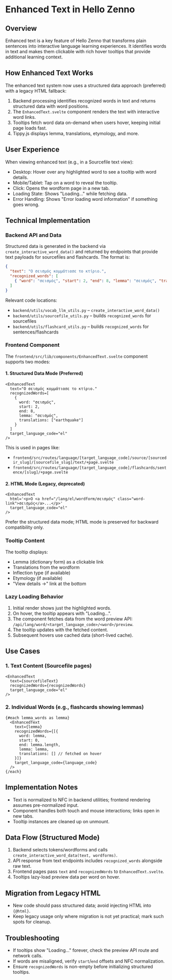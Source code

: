 # Enhanced Text in Hello Zenno

## Overview

Enhanced text is a key feature of Hello Zenno that transforms plain sentences into interactive language learning experiences. It identifies words in text and makes them clickable with rich hover tooltips that provide additional learning context.

## How Enhanced Text Works

The enhanced text system now uses a structured data approach (preferred) with a legacy HTML fallback:

1. Backend processing identifies recognized words in text and returns structured data with word positions.
2. The `EnhancedText.svelte` component renders the text with interactive word links.
3. Tooltips fetch word data on-demand when users hover, keeping initial page loads fast.
4. Tippy.js displays lemma, translations, etymology, and more.

## User Experience

When viewing enhanced text (e.g., in a Sourcefile text view):

- Desktop: Hover over any highlighted word to see a tooltip with word details.
- Mobile/Tablet: Tap on a word to reveal the tooltip.
- Click: Opens the wordform page in a new tab.
- Loading State: Shows "Loading..." while fetching data.
- Error Handling: Shows "Error loading word information" if something goes wrong.

## Technical Implementation

### Backend API and Data

Structured data is generated in the backend via `create_interactive_word_data()` and returned by endpoints that provide text payloads for sourcefiles and flashcards. The format is:

```json
{
  "text": "Ο σεισμός κομμάτιασε το κτίριο.",
  "recognized_words": [
    { "word": "σεισμός", "start": 2, "end": 8, "lemma": "σεισμός", "translations": ["earthquake"] }
  ]
}
```

Relevant code locations:
- `backend/utils/vocab_llm_utils.py` – `create_interactive_word_data()`
- `backend/utils/sourcefile_utils.py` – builds `recognized_words` for sourcefiles
- `backend/utils/flashcard_utils.py` – builds `recognized_words` for sentences/flashcards

### Frontend Component

The `frontend/src/lib/components/EnhancedText.svelte` component supports two modes:

#### 1. Structured Data Mode (Preferred)
```svelte
<EnhancedText 
  text="Ο σεισμός κομμάτιασε το κτίριο."
  recognizedWords=[
    {
      word: "σεισμός",
      start: 2,
      end: 8,
      lemma: "σεισμός",
      translations: ["earthquake"]
    }
  ]
  target_language_code="el"
/>
```

This is used in pages like:
- `frontend/src/routes/language/[target_language_code]/source/[sourcedir_slug]/[sourcefile_slug]/text/+page.svelte`
- `frontend/src/routes/language/[target_language_code]/flashcards/sentence/[slug]/+page.svelte`

#### 2. HTML Mode (Legacy, deprecated)
```svelte
<EnhancedText 
  html='<p>Ο <a href="/lang/el/wordform/σεισμός" class="word-link">σεισμός</a>...</p>'
  target_language_code="el"
/>
```
Prefer the structured data mode; HTML mode is preserved for backward compatibility only.

### Tooltip Content

The tooltip displays:
- Lemma (dictionary form) as a clickable link
- Translations from the wordform
- Inflection type (if available)
- Etymology (if available)
- "View details →" link at the bottom

### Lazy Loading Behavior

1. Initial render shows just the highlighted words.
2. On hover, the tooltip appears with "Loading...".
3. The component fetches data from the word preview API: `/api/lang/word/<target_language_code>/<word>/preview`.
4. The tooltip updates with the fetched content.
5. Subsequent hovers use cached data (short-lived cache).

## Use Cases

### 1. Text Content (Sourcefile pages)
```svelte
<EnhancedText 
  text={sourcefileText}
  recognizedWords={recognizedWords}
  target_language_code="el"
/>
```

### 2. Individual Words (e.g., flashcards showing lemmas)
```svelte
{#each lemma_words as lemma}
  <EnhancedText 
    text={lemma}
    recognizedWords={[{
      word: lemma,
      start: 0,
      end: lemma.length,
      lemma: lemma,
      translations: [] // fetched on hover
    }]}
    target_language_code={language_code}
  />
{/each}
```

## Implementation Notes

- Text is normalized to NFC in backend utilities; frontend rendering assumes pre-normalized input.
- Component handles both touch and mouse interactions; links open in new tabs.
- Tooltip instances are cleaned up on unmount.

## Data Flow (Structured Mode)

1. Backend selects tokens/wordforms and calls `create_interactive_word_data(text, wordforms)`.
2. API response from text endpoints includes `recognized_words` alongside raw text.
3. Frontend pages pass `text` and `recognizedWords` to `EnhancedText.svelte`.
4. Tooltips lazy-load preview data per word on hover.

## Migration from Legacy HTML

- New code should pass structured data; avoid injecting HTML into `{@html}`.
- Keep legacy usage only where migration is not yet practical; mark such spots for cleanup.

## Troubleshooting

- If tooltips show "Loading..." forever, check the preview API route and network calls.
- If words are misaligned, verify `start`/`end` offsets and NFC normalization.
- Ensure `recognizedWords` is non-empty before initializing structured tooltips.